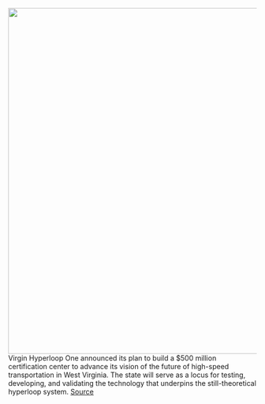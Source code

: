<img src='https://cdn.vox-cdn.com/thumbor/TN4jeVNTeTR9PiggmWVGMo6OY-s=/0x0:4000x2668/1200x800/filters:focal(1680x1014:2320x1654)/cdn.vox-cdn.com/uploads/chorus_image/image/67601164/VH_DevLoop_TestSite_7.0.jpg' width='700px' /><br/>
Virgin Hyperloop One announced its plan to build a $500 million certification center to advance its vision of the future of high-speed transportation in West Virginia. The state will serve as a locus for testing, developing, and validating the technology that underpins the still-theoretical hyperloop system.
<a href='https://www.theverge.com/2020/10/8/21507532/virgin-hyperloop-one-certification-center-west-virginia'> Source <a/>